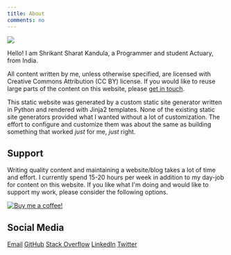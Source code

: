 ```yaml
---
title: About
comments: no
---
```


<img src="/shrikant-sharat-kandula.jpg" class=profile>

Hello! I am Shrikant Sharat Kandula, a Programmer and student Actuary, from India.

All content written by me, unless otherwise specified, are licensed with Creative Commons
Attribution (CC BY) license. If you would like to reuse large parts of the content on this website,
please [get in touch](/contact/).

This static website was generated by a custom static site generator written in Python and rendered
with Jinja2 templates. None of the existing static site generators provided what I wanted without a
lot of customization. The effort to configure and customize them was about the same as building
something that worked *just* for me, *just* right.

## Support

Writing quality content and maintaining a website/blog takes a lot of time and effort. I currently
spend 15-20 hours per week in addition to my day-job for content on this website. If you like what
I'm doing and would like to support my work, please consider the following options.

<a href='https://www.buymeacoffee.com/sharat87' target=_blank title='No signup required'>
<img src='/bmac.png' alt='Buy me a coffee!'></a>

## Social Media

<p class=social>
<a target=_blank href="mailto:shrikantsharat.k@gmail.com">Email</a>
<a target=_blank href="https://github.com/sharat87">GitHub</a>
<a target=_blank href="https://stackoverflow.com/users/sharat87">Stack Overflow</a>
<a target=_blank href="https://www.linkedin.com/in/sharat87">LinkedIn</a>
<a target=_blank href="https://twitter.com/sharat87">Twitter</a>
</p>
